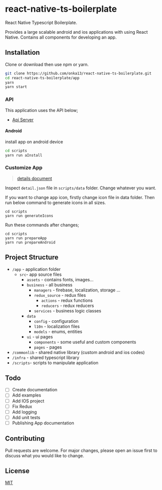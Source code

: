 # react-native-ts-boilerplate

React Native Typescript Boilerplate. 

Provides a large scalable android and ios applications with using React Native.
Contains all components for developing an app.

## Installation

Clone or download then use npm or yarn.

```bash
git clone https://github.com/onka13/react-native-ts-boilerplate.git
cd react-native-ts-boilerplate/app
yarn
yarn start
```

### API

This application uses the API below;

- [Api Server](https://github.com/onka13/nodejs-ts-api-boilerplate)

#### Android

install app on android device

```bash
cd scripts
yarn run aInstall
```

### Customize App

> [details document](https://github.com/onka13/react-native-ts-boilerplate/tree/master/docs/customize-app.md)

Inspect `detail.json` file in `scripts/data` folder. Change whatever you want.

If you want to change app icon, firstly change icon file in data folder.
Then run below command to generate icons in all sizes.

```
cd scripts
yarn run generateIcons
```

Run these commands after changes;

```
cd scripts
yarn run prepareApp
yarn run prepareAndroid
```

## Project Structure

- `/app` - application folder 
    - `src`- app source files
        - `assets` - contains fonts, images...
        - `business` - all business 
            - `managers` - firebase, localization, storage ...
            - `redux_source` - redux files
                - `actions` - redux functions
                - `reducers` - redux reducers
            - `services` - business logic classes
        - `data`
            - `config` - configuration
            - `l10n` - localization files
            - `models` - enums, entities
        - `ui` - ui pages
            - `components` - some useful and custom components 
            - `pages` - pages
- `/commonlib` - shared native library (custom android and ios codes)
- `/infra` - shared typescript library 
- `/scripts`- scripts to manipulate application

## Todo

- [ ] Create documentation
- [ ] Add examples
- [ ] Add IOS project
- [ ] Fix Redux
- [ ] Add logging
- [ ] Add unit tests
- [ ] Publishing App documentation

## Contributing
Pull requests are welcome. For major changes, please open an issue first to discuss what you would like to change.

## License
[MIT](https://github.com/onka13/nodejs-ts-api-boilerplate/blob/master/LICENSE)